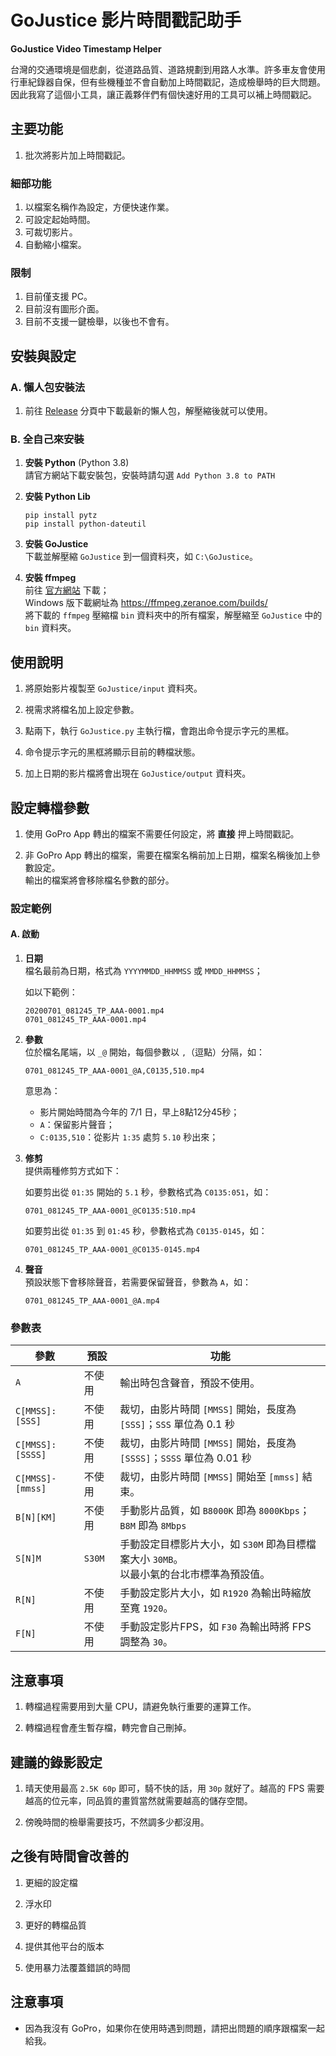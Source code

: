 # GoJustice 影片時間戳記助手

**GoJustice Video Timestamp Helper**

台灣的交通環境是個悲劇，從道路品質、道路規劃到用路人水準。許多車友會使用行車紀錄器自保，但有些機種並不會自動加上時間戳記，造成檢舉時的巨大問題。因此我寫了這個小工具，讓正義夥伴們有個快速好用的工具可以補上時間戳記。


## 主要功能

1. 批次將影片加上時間戳記。


### 細部功能

1. 以檔案名稱作為設定，方便快速作業。
2. 可設定起始時間。
3. 可裁切影片。
4. 自動縮小檔案。


### 限制

1. 目前僅支援 PC。
2. 目前沒有圖形介面。
3. 目前不支援一鍵檢舉，以後也不會有。


## 安裝與設定

### A. 懶人包安裝法

1. 前往 [Release](https://github.com/cacaplus/gojustice/releases) 分頁中下載最新的懶人包，解壓縮後就可以使用。

### B. 全自己來安裝

1. **安裝 Python** (Python 3.8)  
   請官方網站下載安裝包，安裝時請勾選 `Add Python 3.8 to PATH`

2. **安裝 Python Lib**  
   
       pip install pytz  
       pip install python-dateutil

3. **安裝 GoJustice**  
   下載並解壓縮 `GoJustice` 到一個資料夾，如 `C:\GoJustice`。

4. **安裝 ffmpeg**  
   前往 [官方網站](https://ffmpeg.org/) 下載；  
   Windows 版下載網址為 https://ffmpeg.zeranoe.com/builds/  
   將下載的 `ffmpeg` 壓縮檔 `bin` 資料夾中的所有檔案，解壓縮至 `GoJustice` 中的 `bin` 資料夾。


## 使用說明

1. 將原始影片複製至 `GoJustice/input` 資料夾。

2. 視需求將檔名加上設定參數。

3. 點兩下，執行 `GoJustice.py` 主執行檔，會跑出命令提示字元的黑框。

4. 命令提示字元的黑框將顯示目前的轉檔狀態。

5. 加上日期的影片檔將會出現在 `GoJustice/output` 資料夾。


## 設定轉檔參數

1. 使用 GoPro App 轉出的檔案不需要任何設定，將 **直接** 押上時間戳記。

2. 非 GoPro App 轉出的檔案，需要在檔案名稱前加上日期，檔案名稱後加上參數設定。  
   輸出的檔案將會移除檔名參數的部分。


### 設定範例

#### A. 啟動

1. **日期**  
   檔名最前為日期，格式為 `YYYYMMDD_HHMMSS` 或 `MMDD_HHMMSS`；  

   如以下範例：  

       20200701_081245_TP_AAA-0001.mp4  
       0701_081245_TP_AAA-0001.mp4

2. **參數**  
   位於檔名尾端，以 `_@` 開始，每個參數以 `,`（逗點）分隔，如：
   
       0701_081245_TP_AAA-0001_@A,C0135,510.mp4 
   
   意思為：  
   * 影片開始時間為今年的 7/1 日，早上8點12分45秒；
   * `A`：保留影片聲音；
   * `C:0135,510`：從影片 `1:35` 處剪 `5.10` 秒出來；

3. **修剪**  
   提供兩種修剪方式如下：

   如要剪出從 `01:35` 開始的 `5.1` 秒，參數格式為 `C0135:051`，如：  
   
       0701_081245_TP_AAA-0001_@C0135:510.mp4

   如要剪出從 `01:35` 到 `01:45` 秒，參數格式為 `C0135-0145`，如：  

       0701_081245_TP_AAA-0001_@C0135-0145.mp4

4. **聲音**  
   預設狀態下會移除聲音，若需要保留聲音，參數為 `A`，如：  
   
       0701_081245_TP_AAA-0001_@A.mp4


### 參數表

<div class="spec">

|參數|預設|功能
|--|--|--
|`A`              |不使用|輸出時包含聲音，預設不使用。
|`C[MMSS]:[SSS]`  |不使用|裁切，由影片時間 `[MMSS]` 開始，長度為 `[SSS]`；`SSS` 單位為 0.1 秒
|`C[MMSS]:[SSSS]` |不使用|裁切，由影片時間 `[MMSS]` 開始，長度為 `[SSSS]`；`SSSS` 單位為 0.01 秒
|`C[MMSS]-[mmss]` |不使用|裁切，由影片時間 `[MMSS]` 開始至 `[mmss]` 結束。
|`B[N][KM]`       |不使用|手動影片品質，如 `B8000K` 即為 `8000Kbps`；`B8M` 即為 `8Mbps`
|`S[N]M`          |`S30M`|手動設定目標影片大小，如 `S30M` 即為目標檔案大小 `30MB`。<br>以最小氣的台北市標準為預設值。
|`R[N]`           |不使用|手動設定影片大小，如 `R1920` 為輸出時縮放至寬 `1920`。
|`F[N]`           |不使用|手動設定影片FPS，如 `F30` 為輸出時將 FPS 調整為 `30`。

</div>


## 注意事項

1. 轉檔過程需要用到大量 CPU，請避免執行重要的運算工作。
   
2. 轉檔過程會產生暫存檔，轉完會自己刪掉。


## 建議的錄影設定

1. 晴天使用最高 `2.5K 60p` 即可，騎不快的話，用 `30p` 就好了。越高的 FPS 需要越高的位元率，同品質的畫質當然就需要越高的儲存空間。

2. 傍晚時間的檢舉需要技巧，不然調多少都沒用。


## 之後有時間會改善的

1. 更細的設定檔

2. 浮水印

3. 更好的轉檔品質

4. 提供其他平台的版本

5. 使用暴力法覆蓋錯誤的時間



## 注意事項

* 因為我沒有 GoPro，如果你在使用時遇到問題，請把出問題的順序跟檔案一起給我。